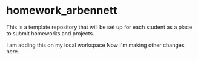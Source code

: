 # homework_arbennett
This is a template repository that will be set up for each student as a place to submit homeworks and projects.

I am adding this on my local workspace
Now I'm making other changes here.
